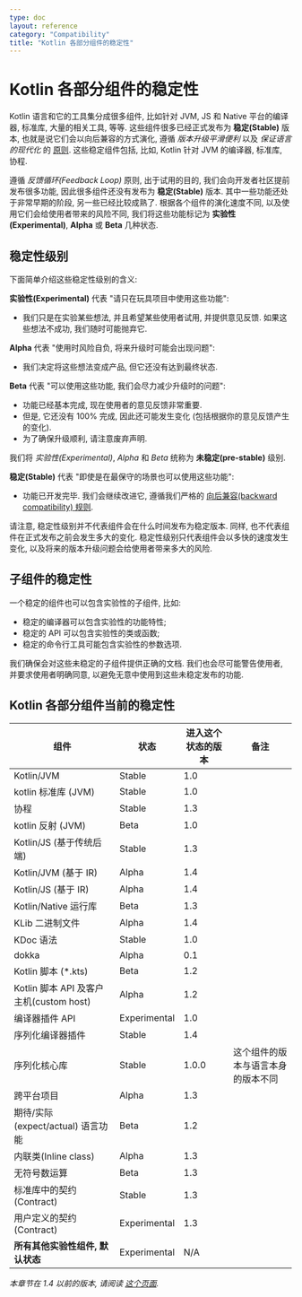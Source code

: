 ```yaml
---
type: doc
layout: reference
category: "Compatibility"
title: "Kotlin 各部分组件的稳定性"
---
```


# Kotlin 各部分组件的稳定性

Kotlin 语言和它的工具集分成很多组件, 比如针对 JVM, JS 和 Native 平台的编译器, 标准库, 大量的相关工具, 等等.
这些组件很多已经正式发布为 **稳定(Stable)** 版本, 也就是说它们会以向后兼容的方式演化, 遵循 *版本升级平滑便利* 以及 *保证语言的现代化* 的 [原则](kotlin-evolution.html).
这些稳定组件包括, 比如, Kotlin 针对 JVM 的编译器, 标准库, 协程.

遵循 *反馈循环(Feedback Loop)* 原则, 出于试用的目的, 我们会向开发者社区提前发布很多功能, 因此很多组件还没有发布为 **稳定(Stable)** 版本.
其中一些功能还处于非常早期的阶段, 另一些已经比较成熟了.
根据各个组件的演化速度不同, 以及使用它们会给使用者带来的风险不同, 我们将这些功能标记为 **实验性(Experimental)**, **Alpha** 或 **Beta** 几种状态.

## 稳定性级别

下面简单介绍这些稳定性级别的含义:

**实验性(Experimental)** 代表 "请只在玩具项目中使用这些功能":
  * 我们只是在实验某些想法, 并且希望某些使用者试用, 并提供意见反馈. 如果这些想法不成功, 我们随时可能抛弃它.

**Alpha** 代表 "使用时风险自负, 将来升级时可能会出现问题":
  * 我们决定将这些想法变成产品, 但它还没有达到最终状态.

**Beta** 代表 "可以使用这些功能, 我们会尽力减少升级时的问题":
  * 功能已经基本完成, 现在使用者的意见反馈非常重要.
  * 但是, 它还没有 100% 完成, 因此还可能发生变化 (包括根据你的意见反馈产生的变化).
  * 为了确保升级顺利, 请注意废弃声明.

我们将 _实验性(Experimental)_, _Alpha_ 和 _Beta_ 统称为 **未稳定(pre-stable)** 级别.

<a name="stable"></a>
**稳定(Stable)** 代表 "即使是在最保守的场景也可以使用这些功能":
  * 功能已开发完毕. 我们会继续改进它, 遵循我们严格的 [向后兼容(backward compatibility) 规则](/foundation/language-committee-guidelines.html).

请注意, 稳定性级别并不代表组件会在什么时间发布为稳定版本. 同样, 也不代表组件在正式发布之前会发生多大的变化.
稳定性级别只代表组件会以多快的速度发生变化, 以及将来的版本升级问题会给使用者带来多大的风险.

## 子组件的稳定性

一个稳定的组件也可以包含实验性的子组件, 比如:
* 稳定的编译器可以包含实验性的功能特性;
* 稳定的 API 可以包含实验性的类或函数;
* 稳定的命令行工具可能包含实验性的参数选项.

我们确保会对这些未稳定的子组件提供正确的文档. 我们也会尽可能警告使用者, 并要求使用者明确同意, 以避免无意中使用到这些未稳定发布的功能.

## Kotlin 各部分组件当前的稳定性

|**组件**|**状态**|**进入这个状态的版本**|**备注**|
| --- | --- | --- | --- |
Kotlin/JVM|Stable|1.0|
kotlin 标准库 (JVM)|Stable|1.0|
协程|Stable|1.3|
kotlin 反射 (JVM)|Beta|1.0|
Kotlin/JS (基于传统后端)|Stable|1.3|
Kotlin/JVM (基于 IR)|Alpha|1.4|
Kotlin/JS (基于 IR)|Alpha|1.4|
Kotlin/Native 运行库|Beta|1.3|
KLib 二进制文件|Alpha|1.4|
KDoc 语法|Stable|1.0|
dokka|Alpha|0.1|
Kotlin 脚本 (*.kts)|Beta|1.2|
Kotlin 脚本 API 及客户主机(custom host)|Alpha|1.2|
编译器插件 API|Experimental|1.0|
序列化编译器插件|Stable|1.4|
序列化核心库|Stable|1.0.0|这个组件的版本与语言本身的版本不同
跨平台项目|Alpha|1.3|
期待/实际(expect/actual) 语言功能|Beta|1.2|
内联类(Inline class)|Alpha|1.3|
无符号数运算|Beta|1.3|
标准库中的契约(Contract)|Stable|1.3|
用户定义的契约(Contract)|Experimental|1.3|
**所有其他实验性组件, 默认状态**|Experimental|N/A|

*本章节在 1.4 以前的版本, 请阅读 [这个页面](components-stability-pre-1.4.html).*

